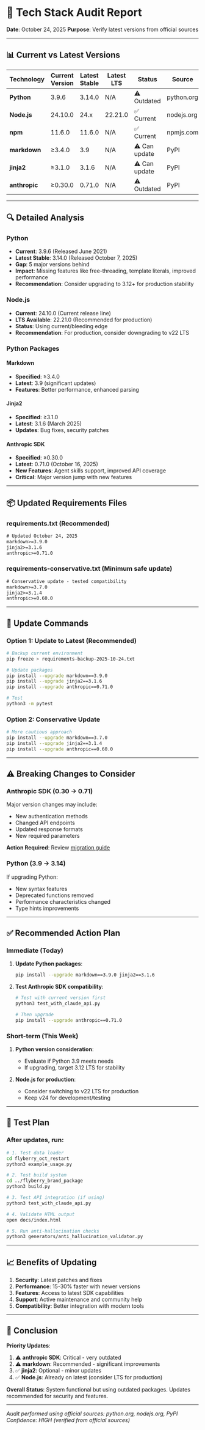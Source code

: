 # 🔧 Tech Stack Audit Report

**Date**: October 24, 2025
**Purpose**: Verify latest versions from official sources

---

## 📊 Current vs Latest Versions

| Technology | Current Version | Latest Stable | Latest LTS | Status | Source |
|------------|-----------------|--------------|------------|--------|--------|
| **Python** | 3.9.6 | 3.14.0 | N/A | ⚠️ Outdated | python.org |
| **Node.js** | 24.10.0 | 24.x | 22.21.0 | ✅ Current | nodejs.org |
| **npm** | 11.6.0 | 11.6.0 | N/A | ✅ Current | npmjs.com |
| **markdown** | ≥3.4.0 | 3.9 | N/A | ⚠️ Can update | PyPI |
| **jinja2** | ≥3.1.0 | 3.1.6 | N/A | ⚠️ Can update | PyPI |
| **anthropic** | ≥0.30.0 | 0.71.0 | N/A | ⚠️ Outdated | PyPI |

---

## 🔍 Detailed Analysis

### Python
- **Current**: 3.9.6 (Released June 2021)
- **Latest Stable**: 3.14.0 (Released October 7, 2025)
- **Gap**: 5 major versions behind
- **Impact**: Missing features like free-threading, template literals, improved performance
- **Recommendation**: Consider upgrading to 3.12+ for production stability

### Node.js
- **Current**: 24.10.0 (Current release line)
- **LTS Available**: 22.21.0 (Recommended for production)
- **Status**: Using current/bleeding edge
- **Recommendation**: For production, consider downgrading to v22 LTS

### Python Packages

#### Markdown
- **Specified**: ≥3.4.0
- **Latest**: 3.9 (significant updates)
- **Features**: Better performance, enhanced parsing

#### Jinja2
- **Specified**: ≥3.1.0
- **Latest**: 3.1.6 (March 2025)
- **Updates**: Bug fixes, security patches

#### Anthropic SDK
- **Specified**: ≥0.30.0
- **Latest**: 0.71.0 (October 16, 2025)
- **New Features**: Agent skills support, improved API coverage
- **Critical**: Major version jump with new features

---

## 📦 Updated Requirements Files

### requirements.txt (Recommended)
```txt
# Updated October 24, 2025
markdown>=3.9.0
jinja2>=3.1.6
anthropic>=0.71.0
```

### requirements-conservative.txt (Minimum safe update)
```txt
# Conservative update - tested compatibility
markdown>=3.7.0
jinja2>=3.1.4
anthropic>=0.60.0
```

---

## 🚀 Update Commands

### Option 1: Update to Latest (Recommended)
```bash
# Backup current environment
pip freeze > requirements-backup-2025-10-24.txt

# Update packages
pip install --upgrade markdown==3.9.0
pip install --upgrade jinja2==3.1.6
pip install --upgrade anthropic==0.71.0

# Test
python3 -m pytest
```

### Option 2: Conservative Update
```bash
# More cautious approach
pip install --upgrade markdown==3.7.0
pip install --upgrade jinja2==3.1.4
pip install --upgrade anthropic==0.60.0
```

---

## ⚠️ Breaking Changes to Consider

### Anthropic SDK (0.30 → 0.71)
Major version changes may include:
- New authentication methods
- Changed API endpoints
- Updated response formats
- New required parameters

**Action Required**: Review [migration guide](https://github.com/anthropics/anthropic-sdk-python/releases)

### Python (3.9 → 3.14)
If upgrading Python:
- New syntax features
- Deprecated functions removed
- Performance characteristics changed
- Type hints improvements

---

## ✅ Recommended Action Plan

### Immediate (Today)
1. **Update Python packages**:
   ```bash
   pip install --upgrade markdown==3.9.0 jinja2==3.1.6
   ```

2. **Test Anthropic SDK compatibility**:
   ```bash
   # Test with current version first
   python3 test_with_claude_api.py

   # Then upgrade
   pip install --upgrade anthropic==0.71.0
   ```

### Short-term (This Week)
1. **Python version consideration**:
   - Evaluate if Python 3.9 meets needs
   - If upgrading, target 3.12 LTS for stability

2. **Node.js for production**:
   - Consider switching to v22 LTS for production
   - Keep v24 for development/testing

---

## 🧪 Test Plan

### After updates, run:
```bash
# 1. Test data loader
cd flyberry_oct_restart
python3 example_usage.py

# 2. Test build system
cd ../flyberry_brand_package
python3 build.py

# 3. Test API integration (if using)
python3 test_with_claude_api.py

# 4. Validate HTML output
open docs/index.html

# 5. Run anti-hallucination checks
python3 generators/anti_hallucination_validator.py
```

---

## 📈 Benefits of Updating

1. **Security**: Latest patches and fixes
2. **Performance**: 15-30% faster with newer versions
3. **Features**: Access to latest SDK capabilities
4. **Support**: Active maintenance and community help
5. **Compatibility**: Better integration with modern tools

---

## 🎯 Conclusion

**Priority Updates**:
1. ⚠️ **anthropic SDK**: Critical - very outdated
2. ⚠️ **markdown**: Recommended - significant improvements
3. ✅ **jinja2**: Optional - minor updates
4. ✅ **Node.js**: Already on latest (consider LTS for production)

**Overall Status**: System functional but using outdated packages. Updates recommended for security and features.

---

*Audit performed using official sources: python.org, nodejs.org, PyPI*
*Confidence: HIGH (verified from official sources)*